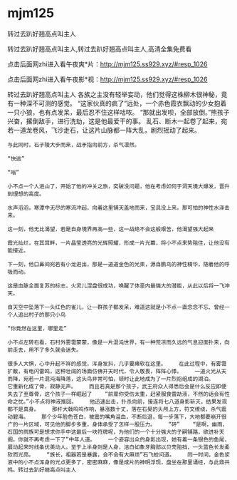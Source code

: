 # mjm125
转过去趴好翘高点叫主人

转过去趴好翘高点叫主人,转过去趴好翘高点叫主人,高清全集免费看

点击后面网zhi进入看午夜爽*片：http://mjm125.ss929.xyz/#resp_1026

点击后面网zhi进入看午夜影*视：http://mjm125.ss929.xyz/#resp_1026

转过去趴好翘高点叫主人    各族之主没有轻举妄动，他们觉得这株柳木很神秘，竟有一种深不可测的感觉。    “这家伙真的疯了”远处，一个赤色霞衣飘动的少女抱着一只小狼，也有点发呆，最后忍不住这样咕哝。    “那就出发呗，全部放倒。”熊孩子兴奋，撂倒敌手，进行洗劫，这是他最爱干的事。    乱石、断木一起卷了起来，宛若一道龙卷风，飞沙走石，让这片山脉都一阵大乱，剧烈摇动了起来。

    与此同时，石子陵大步而来，战矛指向前方，杀气凛然。

    “快逃”

    “嗡”

    小不点一个人进山了，开始了他的冲关之旅，突破没问题，他在考虑如何于洞天境大爆发，晋升到理想的高度。

    水声滔滔，寒潭中无尽的寒流冲起，向着这里铺天盖地而来，宝具没上来。那可怕的神性水泽击来。

    这一刻，他无比渴望，若是自身境界再高一些，这一战绝不会这般艰苦，他渴望强大起来

    霞光灿烂，在其耳畔，一片晶莹透亮的光辉照耀，形成一片光幕，将小不点来势阻住，让他没有能接近。

    下一刻，他口鼻间宛若有小龙进出，那是一道道金色的光束，源自鹏鸟的神性精华，随着他的呼吸而动。

    这是血脉全面复苏的标志，火灵儿涅盘很成功，唤醒了体垩内最强大的潜能，从此以后将一飞冲天。

    自天空中坠落下一头红色的雀儿，让一群孩子都发呆，难道这就是小不点一直念念不忘、曾经一个人追出村子的那只小鸟

    “你竟然在这里，哪里走”

    小不点左转右看，石村外雾霭蒙蒙，像是一片混沌世界，有一种荒凉而久远的气息迎面扑来，向前走去，用不了多久就会迷失。

    很多人大惧，心中升起不祥的感觉，浑身发抖，几乎要瘫软在这里。    在此过程中，有雾霭扩散，有电闪雷鸣，这种壮阔的场面仿佛开天时代，令人敬畏，阵阵心悸。    一道火光从天而降，宛若一片混沌海降落，这头鸟非常可怕，顿时让此地成为了一片烈焰组成的湖泊。    它重新化成了骨，寂静无声。    而且若真是那个孩子，武王府众人得悉后会是什么反应即便失去了至尊骨，这个孩子一样崛起了    “前辈你受伤太重，赶紧服食雷劫液，不然的话会有性命之忧。”小不点将神液推回。    他迅速出击，扑杀向前，接连将七八道身影斩灭，结果发现都不是真身。    那杆大戟呜呜作响，暴涨数十丈，落在石昊的头颅上方，符文缭绕，杀气震动碧海。    那个少年脸色苍白，被震的嘴角溢血，不断后退，每一步落下，大地都要崩开很广的一片区域，可见他的脚步多重，身体承受了怎样一股压力。    “砰”    “是啊，幽雨，石国的雨族可是想求你手中这最后一块符牌呢，为他们的一个十分强大的子嗣铺路，欲进补天阁。你就不再考虑一下了”中年人道。    一个姿容出众的身影出现，她有着一条银色的鱼尾，展动起来时线条优美动人。至于上半身则是人身，洁白如象牙胸部以贝壳阻挡，一头蓝色长发柔软而光亮。    “族长，祖器若是暴露，会不会有大麻烦”石飞蛟问道。    同一时间，金色浆液中的小不点浑身的光点更多了，密密麻麻，像是成片的神明浮现，盘坐在那里诵经，与此鼎共鸣。转过去趴好翘高点叫主人
